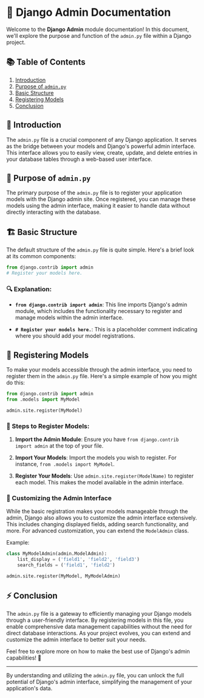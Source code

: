 # 📄 Django Admin Documentation

Welcome to the **Django Admin** module documentation! In this document, we'll explore the purpose and function of the `admin.py` file within a Django project.

## 📚 Table of Contents

1. [Introduction](#introduction)
2. [Purpose of `admin.py`](#purpose-of-adminpy)
3. [Basic Structure](#basic-structure)
4. [Registering Models](#registering-models)
5. [Conclusion](#conclusion)

## 🌟 Introduction

The `admin.py` file is a crucial component of any Django application. It serves as the bridge between your models and Django's powerful admin interface. This interface allows you to easily view, create, update, and delete entries in your database tables through a web-based user interface.

## 🎯 Purpose of `admin.py`

The primary purpose of the `admin.py` file is to register your application models with the Django admin site. Once registered, you can manage these models using the admin interface, making it easier to handle data without directly interacting with the database.

## 🏗️ Basic Structure

The default structure of the `admin.py` file is quite simple. Here's a brief look at its common components:

```python
from django.contrib import admin
# Register your models here.
```

### 🔍 Explanation:

- **`from django.contrib import admin`**: This line imports Django's admin module, which includes the functionality necessary to register and manage models within the admin interface.

- **`# Register your models here.`**: This is a placeholder comment indicating where you should add your model registrations.

## 📝 Registering Models

To make your models accessible through the admin interface, you need to register them in the `admin.py` file. Here's a simple example of how you might do this:

```python
from django.contrib import admin
from .models import MyModel

admin.site.register(MyModel)
```

### 🚀 Steps to Register Models:

1. **Import the Admin Module**: Ensure you have `from django.contrib import admin` at the top of your file.
   
2. **Import Your Models**: Import the models you wish to register. For instance, `from .models import MyModel`.

3. **Register Your Models**: Use `admin.site.register(ModelName)` to register each model. This makes the model available in the admin interface.

### 🎨 Customizing the Admin Interface

While the basic registration makes your models manageable through the admin, Django also allows you to customize the admin interface extensively. This includes changing displayed fields, adding search functionality, and more. For advanced customization, you can extend the `ModelAdmin` class.

Example:

```python
class MyModelAdmin(admin.ModelAdmin):
    list_display = ('field1', 'field2', 'field3')
    search_fields = ('field1', 'field2')

admin.site.register(MyModel, MyModelAdmin)
```

## ⚡ Conclusion

The `admin.py` file is a gateway to efficiently managing your Django models through a user-friendly interface. By registering models in this file, you enable comprehensive data management capabilities without the need for direct database interactions. As your project evolves, you can extend and customize the admin interface to better suit your needs.

Feel free to explore more on how to make the best use of Django's admin capabilities! 🎉

---

By understanding and utilizing the `admin.py` file, you can unlock the full potential of Django's admin interface, simplifying the management of your application's data.